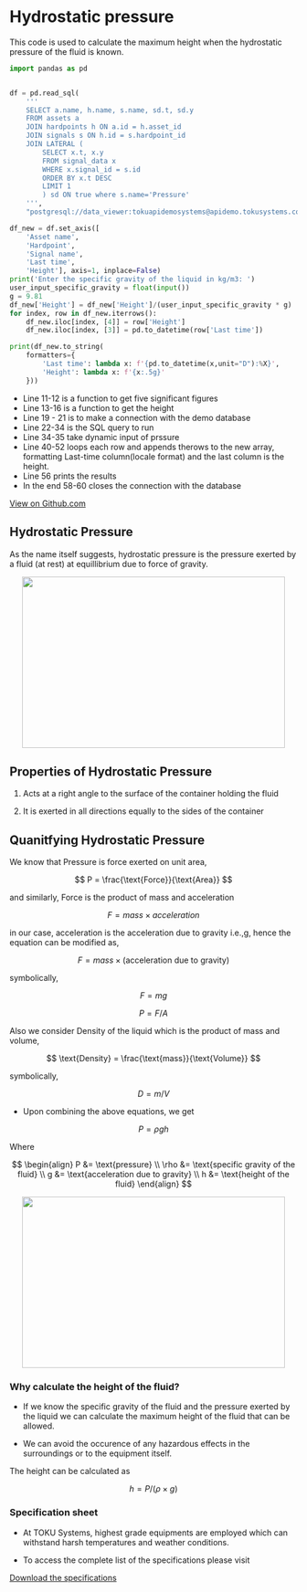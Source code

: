# Hydrostatic pressure

This code is used to calculate the maximum height when the hydrostatic pressure
of the fluid is known.

```python
import pandas as pd


df = pd.read_sql(
    '''
    SELECT a.name, h.name, s.name, sd.t, sd.y
    FROM assets a
    JOIN hardpoints h ON a.id = h.asset_id
    JOIN signals s ON h.id = s.hardpoint_id
    JOIN LATERAL (
        SELECT x.t, x.y
        FROM signal_data x
        WHERE x.signal_id = s.id
        ORDER BY x.t DESC
        LIMIT 1
        ) sd ON true where s.name='Pressure' 
    ''',
    "postgresql://data_viewer:tokuapidemosystems@apidemo.tokusystems.com/tsdb")

df_new = df.set_axis([
    'Asset name',
    'Hardpoint',
    'Signal name',
    'Last time',
    'Height'], axis=1, inplace=False)
print('Enter the specific gravity of the liquid in kg/m3: ')
user_input_specific_gravity = float(input())
g = 9.81
df_new['Height'] = df_new['Height']/(user_input_specific_gravity * g)
for index, row in df_new.iterrows():
    df_new.iloc[index, [4]] = row['Height']
    df_new.iloc[index, [3]] = pd.to_datetime(row['Last time'])

print(df_new.to_string(
    formatters={
        'Last time': lambda x: f'{pd.to_datetime(x,unit="D"):%X}',
        'Height': lambda x: f'{x:.5g}'
    }))

```

- Line 11-12 is a function to get five significant figures
- Line 13-16 is a function to get the height
- Line 19 - 21 is to make a connection with the demo database
- Line 22-34 is the SQL query to run
- Line 34-35 take dynamic input of prssure
- Line 40-52 loops each row and appends therows to the new array, formatting
  Last-time column(locale format) and the last column is the height.
- Line 56 prints the results
- In the end 58-60 closes the connection with the database

[View on Github.com](https://github.com/TOKU-Systems/tutorials/blob/develop/docs/hydrostatic-pressure/hydrostatic_pressure.py)

## Hydrostatic Pressure

As the name itself suggests, hydrostatic pressure is the pressure exerted by a
fluid (at rest) at equillibrium due to force of gravity.

<p align="center">
  <img width="460" height="300" src="https://chemistrygod.com/assets/media/image/hydrostatic-pressure-a-closed-container.png">
</p>

## Properties of Hydrostatic Pressure

1. Acts at a right angle to the surface of the container holding the fluid

1. It is exerted in all directions equally to the sides of the container

## Quanitfying Hydrostatic Pressure

We know that Pressure is force exerted on unit area,

$$
P = \frac{\text{Force}}{\text{Area}}
$$

and similarly, Force is the product of mass and acceleration

$$
F = mass \times acceleration
$$

in our case, acceleration is the acceleration due to gravity i.e.,g, hence the
equation can be modified as,

$$
F = mass \times \text{(acceleration due to gravity)}
$$

symbolically,

$$
F = m g
$$

$$
P = F / A
$$

Also we consider Density of the liquid which is the product of mass and volume,

$$
\text{Density} = \frac{\text{mass}}{\text{Volume}}
$$

symbolically,

$$
D = m / V
$$

- Upon combining the above  equations, we get

$$
  P = \rho g  h
$$

Where

$$
\begin{align}
P &= \text{pressure} \\
\rho &= \text{specific gravity of the fluid} \\
g &=  \text{acceleration due to gravity} \\
h &=  \text{height of the fluid}
\end{align}
$$

<p align="center">
  <img width="460" height="300" src="https://o.quizlet.com/MaIx7LqHSAVPoFcPNH28ng.png">
</p>
  
### Why calculate the height of the fluid?
  
 - If we know the specific gravity of the fluid and the pressure exerted by the
 liquid we can calculate the maximum height of the fluid
 that can be allowed.

 - We can avoid the occurence of any hazardous effects in the surroundings or to
 the equipment itself.

 The height can be calculated as

$$
 h = P / (\rho \times g)
$$

### Specification sheet

- At TOKU Systems, highest grade equipments are employed which can withstand harsh
temperatures and weather conditions.

- To access the complete list of the specifications please visit

[Download the specifications](https://tokuindustry.com/wp-content/uploads/2020/07/Specifications-July-9-2020.pdf)
